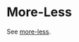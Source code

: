 # More-Less

See [more-less](https://github.com/BrightspaceUI/core/tree/main/components/expand-collapse/README.md#more-less-d2l-more-less).
